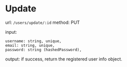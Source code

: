 # Update
url: `/users/update/:id`
method: PUT

input:
```
username: string, unique,
email: string, unique,
password: string (hashedPassword),
```

output:
if success, return the registered user info object.
